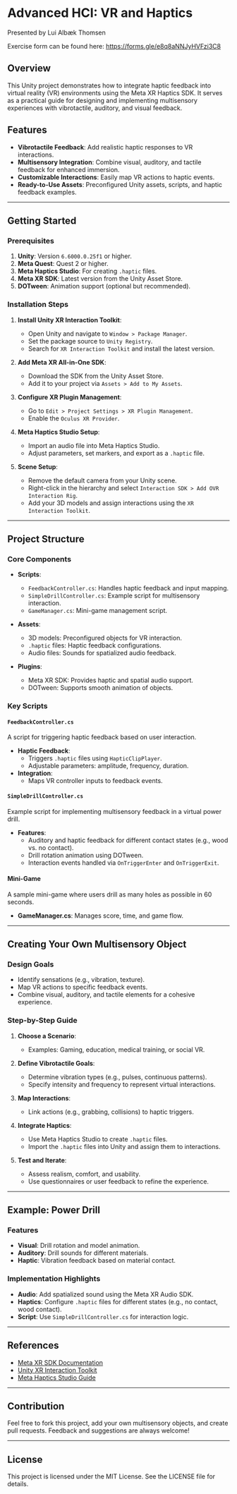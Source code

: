 # Advanced HCI: VR and Haptics 

Presented by Lui Albæk Thomsen  

Exercise form can be found here: https://forms.gle/e8q8aNNJyHVFzi3C8

## Overview
This Unity project demonstrates how to integrate haptic feedback into virtual reality (VR) environments using the Meta XR Haptics SDK. It serves as a practical guide for designing and implementing multisensory experiences with vibrotactile, auditory, and visual feedback.

## Features
- **Vibrotactile Feedback**: Add realistic haptic responses to VR interactions.
- **Multisensory Integration**: Combine visual, auditory, and tactile feedback for enhanced immersion.
- **Customizable Interactions**: Easily map VR actions to haptic events.
- **Ready-to-Use Assets**: Preconfigured Unity assets, scripts, and haptic feedback examples.

---

## Getting Started
### Prerequisites
1. **Unity**: Version `6.6000.0.25f1` or higher.
2. **Meta Quest**: Quest 2 or higher.
3. **Meta Haptics Studio**: For creating `.haptic` files.
4. **Meta XR SDK**: Latest version from the Unity Asset Store.
5. **DOTween**: Animation support (optional but recommended).

### Installation Steps
1. **Install Unity XR Interaction Toolkit**:
    - Open Unity and navigate to `Window > Package Manager`.
    - Set the package source to `Unity Registry`.
    - Search for `XR Interaction Toolkit` and install the latest version.

2. **Add Meta XR All-in-One SDK**:
    - Download the SDK from the Unity Asset Store.
    - Add it to your project via `Assets > Add to My Assets`.

3. **Configure XR Plugin Management**:
    - Go to `Edit > Project Settings > XR Plugin Management`.
    - Enable the `Oculus XR Provider`.

4. **Meta Haptics Studio Setup**:
    - Import an audio file into Meta Haptics Studio.
    - Adjust parameters, set markers, and export as a `.haptic` file.

5. **Scene Setup**:
    - Remove the default camera from your Unity scene.
    - Right-click in the hierarchy and select `Interaction SDK > Add OVR Interaction Rig`.
    - Add your 3D models and assign interactions using the `XR Interaction Toolkit`.

---

## Project Structure
### Core Components
- **Scripts**:
    - `FeedbackController.cs`: Handles haptic feedback and input mapping.
    - `SimpleDrillController.cs`: Example script for multisensory interaction.
    - `GameManager.cs`: Mini-game management script.

- **Assets**:
    - 3D models: Preconfigured objects for VR interaction.
    - `.haptic` files: Haptic feedback configurations.
    - Audio files: Sounds for spatialized audio feedback.

- **Plugins**:
    - Meta XR SDK: Provides haptic and spatial audio support.
    - DOTween: Supports smooth animation of objects.

### Key Scripts
#### `FeedbackController.cs`
A script for triggering haptic feedback based on user interaction.
- **Haptic Feedback**:
    - Triggers `.haptic` files using `HapticClipPlayer`.
    - Adjustable parameters: amplitude, frequency, duration.
- **Integration**:
    - Maps VR controller inputs to feedback events.

#### `SimpleDrillController.cs`
Example script for implementing multisensory feedback in a virtual power drill.
- **Features**:
    - Auditory and haptic feedback for different contact states (e.g., wood vs. no contact).
    - Drill rotation animation using DOTween.
    - Interaction events handled via `OnTriggerEnter` and `OnTriggerExit`.

#### Mini-Game
A sample mini-game where users drill as many holes as possible in 60 seconds.
- **GameManager.cs**: Manages score, time, and game flow.

---

## Creating Your Own Multisensory Object
### Design Goals
- Identify sensations (e.g., vibration, texture).
- Map VR actions to specific feedback events.
- Combine visual, auditory, and tactile elements for a cohesive experience.

### Step-by-Step Guide
1. **Choose a Scenario**:
    - Examples: Gaming, education, medical training, or social VR.

2. **Define Vibrotactile Goals**:
    - Determine vibration types (e.g., pulses, continuous patterns).
    - Specify intensity and frequency to represent virtual interactions.

3. **Map Interactions**:
    - Link actions (e.g., grabbing, collisions) to haptic triggers.

4. **Integrate Haptics**:
    - Use Meta Haptics Studio to create `.haptic` files.
    - Import the `.haptic` files into Unity and assign them to interactions.

5. **Test and Iterate**:
    - Assess realism, comfort, and usability.
    - Use questionnaires or user feedback to refine the experience.

---

## Example: Power Drill
### Features
- **Visual**: Drill rotation and model animation.
- **Auditory**: Drill sounds for different materials.
- **Haptic**: Vibration feedback based on material contact.

### Implementation Highlights
- **Audio**: Add spatialized sound using the Meta XR Audio SDK.
- **Haptics**: Configure `.haptic` files for different states (e.g., no contact, wood contact).
- **Script**: Use `SimpleDrillController.cs` for interaction logic.

---

## References
- [Meta XR SDK Documentation](https://developers.meta.com/horizon/develop/unity)
- [Unity XR Interaction Toolkit](https://docs.unity3d.com/Packages/com.unity.xr.interaction.toolkit@latest)
- [Meta Haptics Studio Guide](https://developers.meta.com/horizon/resources/haptics-studio/)

---

## Contribution
Feel free to fork this project, add your own multisensory objects, and create pull requests. Feedback and suggestions are always welcome!

---

## License
This project is licensed under the MIT License. See the LICENSE file for details.

